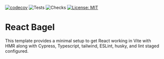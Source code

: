 [![codecov](https://codecov.io/gh/neurobagel/react-bagel/graph/badge.svg?token=mK0zZ2A86F)](https://codecov.io/gh/neurobagel/react-bagel)
![Tests](https://github.com/neurobagel/react-bagel/actions/workflows/tests.yaml/badge.svg)
![Checks](https://github.com/neurobagel/react-bagel/actions/workflows/checks.yaml/badge.svg)
[![License: MIT](https://img.shields.io/badge/License-MIT-yellow.svg)](https://opensource.org/licenses/MIT)

# React Bagel

This template provides a minimal setup to get React working in Vite with HMR along with Cypress, Typescript, tailwind, ESLint, husky, and lint staged configured.
